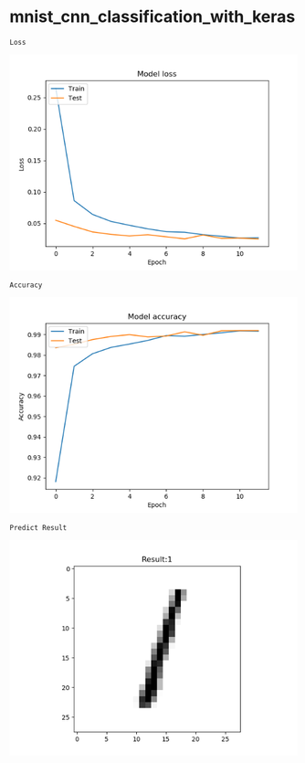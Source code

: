 # mnist_cnn_classification_with_keras
```bush
Loss
```

![image](https://github.com/LiaoSteve/mnist_cnn_classification_with_keras/blob/master/model_loss.png)

```bush
Accuracy
```

![image](https://github.com/LiaoSteve/mnist_cnn_classification_with_keras/blob/master/model_acc.png)

```bush
Predict Result
```

![image](https://github.com/LiaoSteve/mnist_cnn_classification_with_keras/blob/master/1.png)

